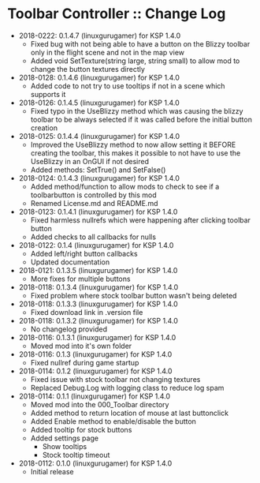 # Toolbar Controller :: Change Log

* 2018-0222: 0.1.4.7 (linuxgurugamer) for KSP 1.4.0
	+ Fixed bug with not being able to have a button on the Blizzy toolbar only in the flight scene and not in the map view
	+ Added void SetTexture(string large, string small) to allow mod to change the button textures directly
* 2018-0128: 0.1.4.6 (linuxgurugamer) for KSP 1.4.0
	+ Added code to not try to use tooltips if not in a scene which supports it
* 2018-0126: 0.1.4.5 (linuxgurugamer) for KSP 1.4.0
	+ Fixed typo in the UseBlizzy method which was causing the blizzy toolbar to be always selected if it was called before the initial button creation
* 2018-0125: 0.1.4.4 (linuxgurugamer) for KSP 1.4.0
	+ Improved the UseBlizzy method to now allow setting it BEFORE creating the toolbar, this makes it possible to not have to use the UseBlizzy in an OnGUI if not desired
	+ Added methods:  SetTrue() and SetFalse()
* 2018-0124: 0.1.4.3 (linuxgurugamer) for KSP 1.4.0
	+ Added method/function to allow mods to check to see if a toolbarbutton is controlled by this mod
	+ Renamed License.md and README.md
* 2018-0123: 0.1.4.1 (linuxgurugamer) for KSP 1.4.0
	+ Fixed harmless nullrefs which were happening after clicking toolbar button
	+ Added checks to all callbacks for nulls
* 2018-0122: 0.1.4 (linuxgurugamer) for KSP 1.4.0
	+ Added left/right button callbacks
	+ Updated documentation
* 2018-0121: 0.1.3.5 (linuxgurugamer) for KSP 1.4.0
	+ More fixes for multiple buttons
* 2018-0118: 0.1.3.4 (linuxgurugamer) for KSP 1.4.0
	+ Fixed problem where stock toolbar button wasn't being deleted
* 2018-0118: 0.1.3.3 (linuxgurugamer) for KSP 1.4.0
	+ Fixed download link in .version file
* 2018-0118: 0.1.3.2 (linuxgurugamer) for KSP 1.4.0
	+ No changelog provided
* 2018-0116: 0.1.3.1 (linuxgurugamer) for KSP 1.4.0
	+ Moved mod into it's own folder
* 2018-0116: 0.1.3 (linuxgurugamer) for KSP 1.4.0
	+ Fixed nullref during game startup
* 2018-0114: 0.1.2 (linuxgurugamer) for KSP 1.4.0
	+ Fixed issue with stock toolbar not changing textures
	+ Replaced Debug.Log with logging class to reduce log spam
* 2018-0114: 0.1.1 (linuxgurugamer) for KSP 1.4.0
	+ Moved mod into the 000_Toolbar directory
	+ Added method to return location of mouse at last buttonclick
	+ Added Enable method to enable/disable the button
	+ Added tooltip for stock buttons
	+ Added settings page
		- Show tooltips
		- Stock tooltip timeout
* 2018-0112: 0.1.0 (linuxgurugamer) for KSP 1.4.0
	+ Initial release
